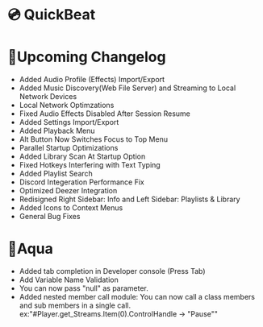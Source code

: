 # 💿 QuickBeat
# 💠Upcoming Changelog
 - Added Audio Profile (Effects) Import/Export
 - Added Music Discovery(Web File Server) and Streaming to Local Network Devices
 - Local Network Optimzations
 - Fixed Audio Effects Disabled After Session Resume
 - Added Settings Import/Export
 - Added Playback Menu
 - Alt Button Now Switches Focus to Top Menu
 - Parallel Startup Optimizations
 - Added Library Scan At Startup Option
 - Fixed Hotkeys Interfering with Text Typing
 - Added Playlist Search
 - Discord Integeration Performance Fix
 - Optimized Deezer Integration
 - Redisigned Right Sidebar: Info and Left Sidebar: Playlists & Library
 - Added Icons to Context Menus
 - General Bug Fixes
# 🌊Aqua
 - Added tab completion in Developer console (Press Tab)
 - Add Variable Name Validation
 - You can now pass "null" as parameter.
 - Added nested member call module: You can now call a class members and sub members in a single call. ex:"#Player.get_Streams.Item(0).ControlHandle -> "Pause""
